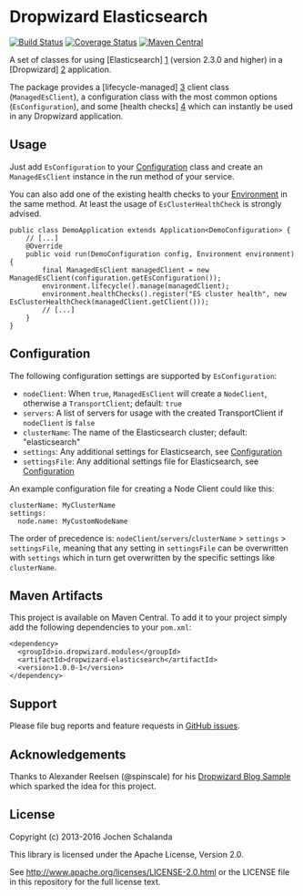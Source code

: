 Dropwizard Elasticsearch
========================

[![Build Status](https://travis-ci.org/dropwizard/dropwizard-elasticsearch.svg?branch=master)](https://travis-ci.org/dropwizard/dropwizard-elasticsearch)
[![Coverage Status](https://img.shields.io/coveralls/dropwizard/dropwizard-elasticsearch.svg)](https://coveralls.io/r/dropwizard/dropwizard-elasticsearch)
[![Maven Central](https://img.shields.io/maven-central/v/io.dropwizard.modules/dropwizard-elasticsearch.svg)](http://mvnrepository.com/artifact/io.dropwizard.modules/dropwizard-elasticsearch)

A set of classes for using [Elasticsearch] [1] (version 2.3.0 and higher) in a [Dropwizard] [2] application.

The package provides a [lifecycle-managed] [3] client class (`ManagedEsClient`), a configuration class with the most
common options (`EsConfiguration`), and some [health checks] [4] which can instantly be used in any Dropwizard application.

[1]: http://www.elasticsearch.org/
[2]: http://dropwizard.io/1.0.0/docs
[3]: http://dropwizard.io/1.0.0/docs/manual/core.html#managed-objects
[4]: http://dropwizard.io/1.0.0/docs/manual/core.html#health-checks


Usage
-----

Just add `EsConfiguration` to your [Configuration](http://dropwizard.io/1.0.0/docs/manual/core.html#configuration) class and
create an `ManagedEsClient` instance in the run method of your service.

You can also add one of the existing health checks to your [Environment](http://dropwizard.io/1.0.0/docs/manual/core.html#environments)
in the same method. At least the usage of `EsClusterHealthCheck` is strongly advised.


    public class DemoApplication extends Application<DemoConfiguration> {
        // [...]
        @Override
        public void run(DemoConfiguration config, Environment environment) {
            final ManagedEsClient managedClient = new ManagedEsClient(configuration.getEsConfiguration());
            environment.lifecycle().manage(managedClient);
            environment.healthChecks().register("ES cluster health", new EsClusterHealthCheck(managedClient.getClient()));
            // [...]
        }
    }


Configuration
-------------

The following configuration settings are supported by `EsConfiguration`:

* `nodeClient`: When `true`, `ManagedEsClient` will create a `NodeClient`, otherwise a `TransportClient`; default: `true`
* `servers`: A list of servers for usage with the created TransportClient if `nodeClient` is `false`
* `clusterName`: The name of the Elasticsearch cluster; default: "elasticsearch"
* `settings`: Any additional settings for Elasticsearch, see [Configuration](https://www.elastic.co/guide/en/elasticsearch/reference/2.3/setup-configuration.html)
* `settingsFile`: Any additional settings file for Elasticsearch, see [Configuration](https://www.elastic.co/guide/en/elasticsearch/reference/2.3/setup-configuration.html)

An example configuration file for creating a Node Client could like this:

    clusterName: MyClusterName
    settings:
      node.name: MyCustomNodeName

The order of precedence is: `nodeClient`/`servers`/`clusterName` > `settings` > `settingsFile`, meaning that
any setting in `settingsFile` can be overwritten with `settings` which in turn get overwritten by the specific settings
like `clusterName`.

Maven Artifacts
---------------

This project is available on Maven Central. To add it to your project simply add the following dependencies to your
`pom.xml`:

    <dependency>
      <groupId>io.dropwizard.modules</groupId>
      <artifactId>dropwizard-elasticsearch</artifactId>
      <version>1.0.0-1</version>
    </dependency>


Support
-------

Please file bug reports and feature requests in [GitHub issues](https://github.com/dropwizard/dropwizard-elasticsearch/issues).


Acknowledgements
----------------

Thanks to Alexander Reelsen (@spinscale) for his [Dropwizard Blog Sample](https://github.com/spinscale/dropwizard-blog-sample)
which sparked the idea for this project.


License
-------

Copyright (c) 2013-2016 Jochen Schalanda

This library is licensed under the Apache License, Version 2.0.

See http://www.apache.org/licenses/LICENSE-2.0.html or the LICENSE file in this repository for the full license text.
